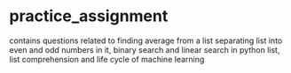 # practice_assignment
contains questions related to finding average from a list separating list into even and odd numbers in it, binary search and linear search in python list, list comprehension and life cycle of machine learning
